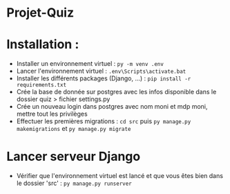 # Projet-Quiz
# Installation :
- Installer un environnement virtuel : ``py -m venv .env``
- Lancer l'environnement virtuel : ``.env\Scripts\activate.bat``
- Installer les différents packages (Django, ...) : ``pip install -r requirements.txt``
- Crée la base de donnée sur postgres avec les infos disponible dans le dossier quiz > fichier settings.py
- Crée un nouveau login dans postgres avec nom moni et mdp moni, mettre tout les privilèges
- Effectuer les premières migrations : ``cd src`` puis ``py manage.py makemigrations`` et ``py manage.py migrate``

# Lancer serveur Django
- Vérifier que l'environnement virtuel est lancé et que vous êtes bien dans le dossier 'src' : ``py manage.py runserver``
